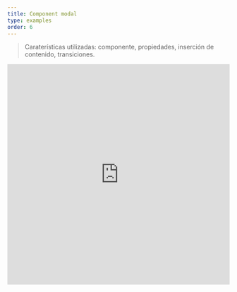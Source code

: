 ```yaml
---
title: Component modal
type: examples
order: 6
---
```


> Caraterísticas utilizadas: componente, propiedades, inserción de contenido, transiciones.

<iframe width="100%" height="500" src="https://jsfiddle.net/yyx990803/mwLbw11k/embedded/result,html,js,css" allowfullscreen="allowfullscreen" frameborder="0"></iframe>
